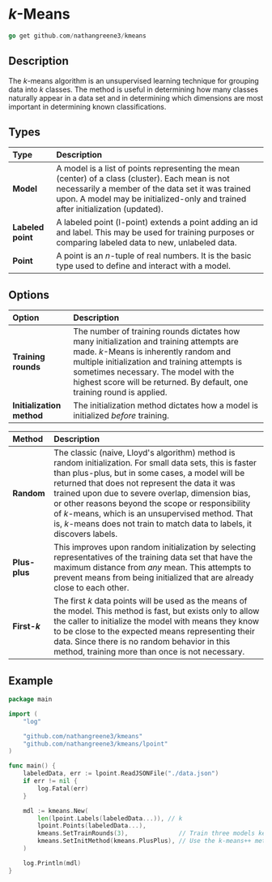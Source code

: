 # *k*-Means

```go
go get github.com/nathangreene3/kmeans
```

## Description

The *k*-means algorithm is an unsupervised learning technique for grouping data into *k* classes. The method is useful in determining how many classes naturally appear in a data set and in determining which dimensions are most important in determining known classifications.

## Types

| Type | Description |
| :- | :- |
| **Model** | A model is a list of points representing the mean (center) of a class (cluster). Each mean is not necessarily a member of the data set it was trained upon. A model may be initialized-only and trained after initialization (updated). |
| **Labeled point** | A labeled point (l-point) extends a point adding an id and label. This may be used for training purposes or comparing labeled data to new, unlabeled data. |
| **Point** | A point is an *n*-tuple of real numbers. It is the basic type used to define and interact with a model. |

## Options

| Option | Description |
| :- | :- |
| **Training rounds** | The number of training rounds dictates how many initialization and training attempts are made. *k*-Means is inherently random and multiple initialization and training attempts is sometimes necessary. The model with the highest score will be returned. By default, one training round is applied. |
| **Initialization method** | The initialization method dictates how a model is initialized *before* training. |

| Method | Description |
| :- | :- |
| **Random** | The classic (naive, Lloyd's algorithm) method is random initialization. For small data sets, this is faster than plus-plus, but in some cases, a model will be returned that does not represent the data it was trained upon due to severe overlap, dimension bias, or other reasons beyond the scope or responsibility of *k*-means, which is an unsupervised method. That is, *k*-means does not train to match data to labels, it discovers labels. |
| **Plus-plus** | This improves upon random initialization by selecting representatives of the training data set that have the maximum distance from *any* mean. This attempts to prevent means from being initialized that are already close to each other. |
| **First-*k*** | The first *k* data points will be used as the means of the model. This method is fast, but exists only to allow the caller to initialize the model with means they know to be close to the expected means representing their data. Since there is no random behavior in this method, training more than once is not necessary. |

## Example

```go
package main

import (
    "log"

    "github.com/nathangreene3/kmeans"
    "github.com/nathangreene3/kmeans/lpoint"
)

func main() {
    labeledData, err := lpoint.ReadJSONFile("./data.json")
    if err != nil {
        log.Fatal(err)
    }

    mdl := kmeans.New(
        len(lpoint.Labels(labeledData...)), // k
        lpoint.Points(labeledData...),
        kmeans.SetTrainRounds(3),              // Train three models keeping the highest scoring model
        kmeans.SetInitMethod(kmeans.PlusPlus), // Use the k-means++ method
    )

    log.Println(mdl)
}
```
